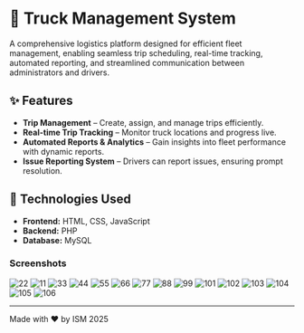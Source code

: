 # 🚛 Truck Management System  

A comprehensive logistics platform designed for efficient fleet management, enabling seamless trip scheduling, real-time tracking, automated reporting, and streamlined communication between administrators and drivers.

## ✨ Features  

- **Trip Management** – Create, assign, and manage trips efficiently.  
- **Real-time Trip Tracking** – Monitor truck locations and progress live.  
- **Automated Reports & Analytics** – Gain insights into fleet performance with dynamic reports.  
- **Issue Reporting System** – Drivers can report issues, ensuring prompt resolution.  

## 🔧 Technologies Used  

- **Frontend:** HTML, CSS, JavaScript  
- **Backend:** PHP  
- **Database:** MySQL  

  

### Screenshots 
![22](https://github.com/user-attachments/assets/9a480cf4-f1c6-4597-a551-1a5e3380a86a)
![11](https://github.com/user-attachments/assets/782e663c-8b27-4da6-971c-f284bdabf718)
![33](https://github.com/user-attachments/assets/88033284-c11a-44a8-8b40-9d1d76b0e57e)
![44](https://github.com/user-attachments/assets/27cb2b47-f824-4ba3-be12-4d939d900b08)
![55](https://github.com/user-attachments/assets/840bfec0-6322-4860-95bd-9d0731125981)
![66](https://github.com/user-attachments/assets/f7b46379-c1de-40e4-9149-8eb6854ee38d)
![77](https://github.com/user-attachments/assets/3f253e82-132b-4cfa-b740-e462eb2b339a)
![88](https://github.com/user-attachments/assets/ffe6215c-c0e5-4f6c-a542-13d1b149c214)
![99](https://github.com/user-attachments/assets/2d1716b6-5acb-4579-8229-933ccac8fc18)
![101](https://github.com/user-attachments/assets/25cc1fed-36db-41cf-8ac5-94f9710a5bfc)
![102](https://github.com/user-attachments/assets/85c03225-8f65-48ea-915f-c4e20e6ea1f5)
![103](https://github.com/user-attachments/assets/363be16b-df8e-4225-b2d5-446ecc150bf7)
![104](https://github.com/user-attachments/assets/6b167691-8c52-4bae-a666-9694727b3a5f)
![105](https://github.com/user-attachments/assets/613874c7-7574-4089-af9c-bcd643898d39)
![106](https://github.com/user-attachments/assets/da5406ab-0948-4691-b47c-d56fded276d6)


---

Made with ❤️ by ISM 
2025
